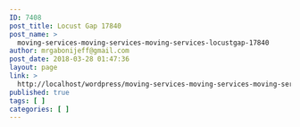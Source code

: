 ```yaml
---
ID: 7408
post_title: Locust Gap 17840
post_name: >
  moving-services-moving-services-moving-services-locustgap-17840
author: mrgabonijeff@gmail.com
post_date: 2018-03-28 01:47:36
layout: page
link: >
  http://localhost/wordpress/moving-services-moving-services-moving-services-locustgap-17840/
published: true
tags: [ ]
categories: [ ]
---
```

